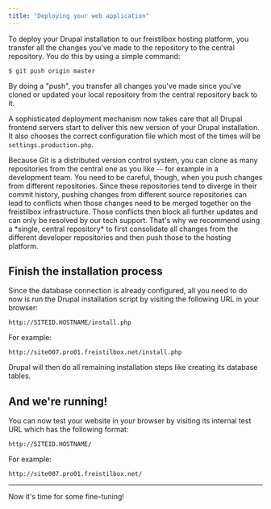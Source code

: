 ```yaml
---
title: "Deploying your web application"
---
```


To deploy your Drupal installation to our freistilbox hosting platform, you transfer all the changes you've made to the repository to the central repository. You do this by using a simple command:

    $ git push origin master

By doing a "push", you transfer all changes you've made since you've cloned or updated your local repository from the central repository back to it.

A sophisticated deployment mechanism now takes care that all Drupal frontend servers start to deliver this new version of your Drupal installation. It also chooses the correct configuration file which most of the times will be `settings.production.php`.


<p><i class="icon-warning-sign"> </i> Because Git is a distributed version control system, you can clone as many repositories from the central one as you like -- for example in a development team. You need to be careful, though, when you push changes from different repositories. Since these repositories tend to diverge in their commit history, pushing changes from different source repositories can lead to conflicts when those changes need to be merged together on the freistilbox infrastructure. Those conflicts then block all further updates and can only be resolved by our tech support. That's why we recommend using a *single, central repository* to first consolidate all changes from the different developer repositories and then push those to the hosting platform.</p>


## Finish the installation process

Since the database connection is already configured, all you need to do now is run the Drupal installation script by visiting the following URL in your browser:

    http://SITEID.HOSTNAME/install.php

For example:

    http://site007.pro01.freistilbox.net/install.php

Drupal will then do all remaining installation steps like creating its database tables.


## And we're running!

You can now test your website in your browser by visiting its internal test URL which has the following format:

    http://SITEID.HOSTNAME/

For example:

    http://site007.pro01.freistilbox.net/

----

Now it's time for some fine-tuning!